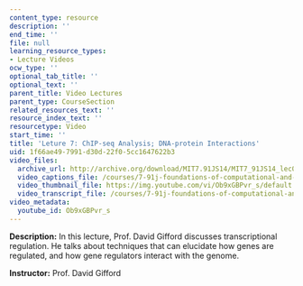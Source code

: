 ```yaml
---
content_type: resource
description: ''
end_time: ''
file: null
learning_resource_types:
- Lecture Videos
ocw_type: ''
optional_tab_title: ''
optional_text: ''
parent_title: Video Lectures
parent_type: CourseSection
related_resources_text: ''
resource_index_text: ''
resourcetype: Video
start_time: ''
title: 'Leture 7: ChIP-seq Analysis; DNA-protein Interactions'
uid: 1f66ae49-7991-d30d-22f0-5cc1647622b3
video_files:
  archive_url: http://archive.org/download/MIT7.91JS14/MIT7_91JS14_lec07_300k.mp4
  video_captions_file: /courses/7-91j-foundations-of-computational-and-systems-biology-spring-2014/a79b63ddb4f75fa58ab286aeb12f2b7f_Ob9xGBPvr_s.vtt
  video_thumbnail_file: https://img.youtube.com/vi/Ob9xGBPvr_s/default.jpg
  video_transcript_file: /courses/7-91j-foundations-of-computational-and-systems-biology-spring-2014/18c5826f6d3976ff54ba7e7cc511b890_Ob9xGBPvr_s.pdf
video_metadata:
  youtube_id: Ob9xGBPvr_s
---
```


**Description:** In this lecture, Prof. David Gifford discusses transcriptional regulation. He talks about techniques that can elucidate how genes are regulated, and how gene regulators interact with the genome.

**Instructor:** Prof. David Gifford

